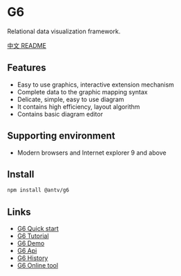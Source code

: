 # G6

Relational data visualization framework.

[中文 README](README-zh_CN.md)

## Features

* Easy to use graphics, interactive extension mechanism
* Complete data to the graphic mapping syntax
* Delicate, simple, easy to use diagram
* It contains high efficiency, layout algorithm
* Contains basic diagram editor

## Supporting environment

* Modern browsers and Internet explorer 9 and above

## Install

```bash
npm install @antv/g6
```

## Links

* [G6 Quick start](https://antv.alipay.com/g6/doc/index.html)
* [G6 Tutorial](https://antv.alipay.com/g6/doc/tutorial/base.html)
* [G6 Demo](https://antv.alipay.com/g6/demo/index.html)
* [G6 Api](https://antv.alipay.com/g6/api/index.html)
* [G6 History](https://antv.alipay.com/g6/doc/history.html)
* [G6 Online tool](https://antv.alipay.com/g6/tools/index.html)
